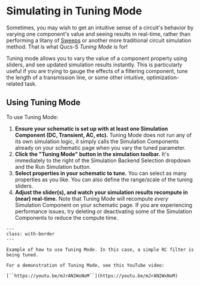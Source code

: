 # Simulating in Tuning Mode

Sometimes, you may wish to get an intuitive sense of a circuit's behavior by varying one component's value and seeing results in real-time, rather than performing a litany of [Sweeps](sweeps) or another more traditional circuit simulation method. That is what Qucs-S _Tuning Mode_ is for!

Tuning mode allows you to vary the value of a component property using sliders, and see updated simulation results instantly. This is particularly useful if you are trying to gauge the effects of a filtering component, tune the length of a transmission line, or some other intuitive, optimization-related task.

## Using Tuning Mode

To use Tuning Mode:

1. **Ensure your schematic is set up with at least one Simulation Component (DC, Transient, AC, etc).** Tuning Mode does not run any of its own simulation logic, it simply calls the Simulation Components already on your schematic page when you vary the tuned parameter.
2. **Click the "Tuning Mode" button in the simulation toolbar.** It's immediately to the right of the Simulation Backend Selection dropdown and the Run Simulation button.
3. **Select properties in your schematic to tune.** You can select as many properties as you like. You can also define the range/scale of the tuning sliders.
4. **Adjust the slider(s), and watch your simulation results recompute in (near) real-time.** Note that Tuning Mode will recompute _every_ Simulation Component on your schematic page. If you are experiencing performance issues, try deleting or deactivating some of the Simulation Components to reduce the compute time.

```{figure} /overview/images/tuning-mode-annotated.drawio.png
---
class: with-border
---

Example of how to use Tuning Mode. In this case, a simple RC filter is being tuned.
```

```{tip}
For a demonstration of Tuning Mode, see this YouTube video:

[``https://youtu.be/mJrAN2WxNoM``](https://youtu.be/mJrAN2WxNoM)
```